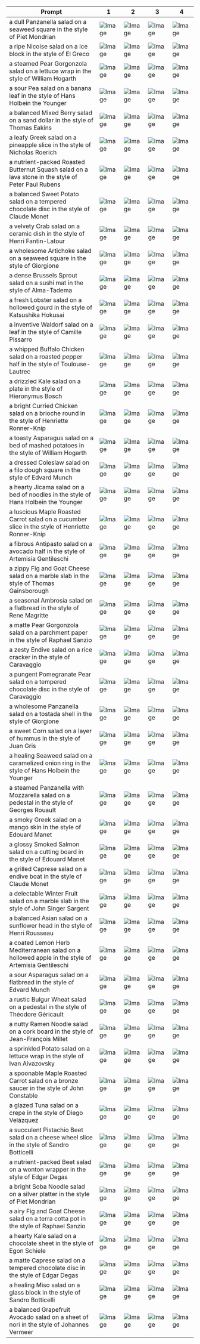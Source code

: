 | Prompt | 1 | 2 | 3 | 4 |
|-|-|-|-|-|
| a dull Panzanella salad on a seaweed square in the style of Piet Mondrian | ![Image](https://salad-benchmark-public-assets.s3.us-east-2.amazonaws.com/sdxl/52c5e346-baf1-481b-9efe-730502bf0f2f-0.jpg) | ![Image](https://salad-benchmark-public-assets.s3.us-east-2.amazonaws.com/sdxl/52c5e346-baf1-481b-9efe-730502bf0f2f-1.jpg) | ![Image](https://salad-benchmark-public-assets.s3.us-east-2.amazonaws.com/sdxl/52c5e346-baf1-481b-9efe-730502bf0f2f-2.jpg) | ![Image](https://salad-benchmark-public-assets.s3.us-east-2.amazonaws.com/sdxl/52c5e346-baf1-481b-9efe-730502bf0f2f-3.jpg) |
| a ripe Nicoise salad on a ice block in the style of El Greco | ![Image](https://salad-benchmark-public-assets.s3.us-east-2.amazonaws.com/sdxl/cbe1e3e4-3480-4258-8b36-cc37d87743f4-0.jpg) | ![Image](https://salad-benchmark-public-assets.s3.us-east-2.amazonaws.com/sdxl/cbe1e3e4-3480-4258-8b36-cc37d87743f4-1.jpg) | ![Image](https://salad-benchmark-public-assets.s3.us-east-2.amazonaws.com/sdxl/cbe1e3e4-3480-4258-8b36-cc37d87743f4-2.jpg) | ![Image](https://salad-benchmark-public-assets.s3.us-east-2.amazonaws.com/sdxl/cbe1e3e4-3480-4258-8b36-cc37d87743f4-3.jpg) |
| a steamed Pear Gorgonzola salad on a lettuce wrap in the style of William Hogarth | ![Image](https://salad-benchmark-public-assets.s3.us-east-2.amazonaws.com/sdxl/d190c36f-26cb-42d7-95fc-ee9cca839bf1-0.jpg) | ![Image](https://salad-benchmark-public-assets.s3.us-east-2.amazonaws.com/sdxl/d190c36f-26cb-42d7-95fc-ee9cca839bf1-1.jpg) | ![Image](https://salad-benchmark-public-assets.s3.us-east-2.amazonaws.com/sdxl/d190c36f-26cb-42d7-95fc-ee9cca839bf1-2.jpg) | ![Image](https://salad-benchmark-public-assets.s3.us-east-2.amazonaws.com/sdxl/d190c36f-26cb-42d7-95fc-ee9cca839bf1-3.jpg) |
| a sour Pea salad on a banana leaf in the style of Hans Holbein the Younger | ![Image](https://salad-benchmark-public-assets.s3.us-east-2.amazonaws.com/sdxl/93e7bea7-cc19-4f69-9858-44f9d514d829-0.jpg) | ![Image](https://salad-benchmark-public-assets.s3.us-east-2.amazonaws.com/sdxl/93e7bea7-cc19-4f69-9858-44f9d514d829-1.jpg) | ![Image](https://salad-benchmark-public-assets.s3.us-east-2.amazonaws.com/sdxl/93e7bea7-cc19-4f69-9858-44f9d514d829-2.jpg) | ![Image](https://salad-benchmark-public-assets.s3.us-east-2.amazonaws.com/sdxl/93e7bea7-cc19-4f69-9858-44f9d514d829-3.jpg) |
| a balanced Mixed Berry salad on a sand dollar in the style of Thomas Eakins | ![Image](https://salad-benchmark-public-assets.s3.us-east-2.amazonaws.com/sdxl/36ad0360-fd67-4e14-97c4-5887b1cb7487-0.jpg) | ![Image](https://salad-benchmark-public-assets.s3.us-east-2.amazonaws.com/sdxl/36ad0360-fd67-4e14-97c4-5887b1cb7487-1.jpg) | ![Image](https://salad-benchmark-public-assets.s3.us-east-2.amazonaws.com/sdxl/36ad0360-fd67-4e14-97c4-5887b1cb7487-2.jpg) | ![Image](https://salad-benchmark-public-assets.s3.us-east-2.amazonaws.com/sdxl/36ad0360-fd67-4e14-97c4-5887b1cb7487-3.jpg) |
| a leafy Greek salad on a pineapple slice in the style of Nicholas Roerich | ![Image](https://salad-benchmark-public-assets.s3.us-east-2.amazonaws.com/sdxl/4b496d0d-8168-4103-8256-4ba051a0138e-0.jpg) | ![Image](https://salad-benchmark-public-assets.s3.us-east-2.amazonaws.com/sdxl/4b496d0d-8168-4103-8256-4ba051a0138e-1.jpg) | ![Image](https://salad-benchmark-public-assets.s3.us-east-2.amazonaws.com/sdxl/4b496d0d-8168-4103-8256-4ba051a0138e-2.jpg) | ![Image](https://salad-benchmark-public-assets.s3.us-east-2.amazonaws.com/sdxl/4b496d0d-8168-4103-8256-4ba051a0138e-3.jpg) |
| a nutrient-packed Roasted Butternut Squash salad on a lava stone in the style of Peter Paul Rubens | ![Image](https://salad-benchmark-public-assets.s3.us-east-2.amazonaws.com/sdxl/a67000a5-f30b-46b3-b6e8-240fd6ffb71e-0.jpg) | ![Image](https://salad-benchmark-public-assets.s3.us-east-2.amazonaws.com/sdxl/a67000a5-f30b-46b3-b6e8-240fd6ffb71e-1.jpg) | ![Image](https://salad-benchmark-public-assets.s3.us-east-2.amazonaws.com/sdxl/a67000a5-f30b-46b3-b6e8-240fd6ffb71e-2.jpg) | ![Image](https://salad-benchmark-public-assets.s3.us-east-2.amazonaws.com/sdxl/a67000a5-f30b-46b3-b6e8-240fd6ffb71e-3.jpg) |
| a balanced Sweet Potato salad on a tempered chocolate disc in the style of Claude Monet | ![Image](https://salad-benchmark-public-assets.s3.us-east-2.amazonaws.com/sdxl/3183dc2e-28cf-4a2f-9a7e-2b8465de1f58-0.jpg) | ![Image](https://salad-benchmark-public-assets.s3.us-east-2.amazonaws.com/sdxl/3183dc2e-28cf-4a2f-9a7e-2b8465de1f58-1.jpg) | ![Image](https://salad-benchmark-public-assets.s3.us-east-2.amazonaws.com/sdxl/3183dc2e-28cf-4a2f-9a7e-2b8465de1f58-2.jpg) | ![Image](https://salad-benchmark-public-assets.s3.us-east-2.amazonaws.com/sdxl/3183dc2e-28cf-4a2f-9a7e-2b8465de1f58-3.jpg) |
| a velvety Crab salad on a ceramic dish in the style of Henri Fantin-Latour | ![Image](https://salad-benchmark-public-assets.s3.us-east-2.amazonaws.com/sdxl/a96b6911-fb2c-43af-97fa-cf0437854f4c-0.jpg) | ![Image](https://salad-benchmark-public-assets.s3.us-east-2.amazonaws.com/sdxl/a96b6911-fb2c-43af-97fa-cf0437854f4c-1.jpg) | ![Image](https://salad-benchmark-public-assets.s3.us-east-2.amazonaws.com/sdxl/a96b6911-fb2c-43af-97fa-cf0437854f4c-2.jpg) | ![Image](https://salad-benchmark-public-assets.s3.us-east-2.amazonaws.com/sdxl/a96b6911-fb2c-43af-97fa-cf0437854f4c-3.jpg) |
| a wholesome Artichoke salad on a seaweed square in the style of Giorgione | ![Image](https://salad-benchmark-public-assets.s3.us-east-2.amazonaws.com/sdxl/fafd0c1c-6494-4127-a755-1f9b63806115-0.jpg) | ![Image](https://salad-benchmark-public-assets.s3.us-east-2.amazonaws.com/sdxl/fafd0c1c-6494-4127-a755-1f9b63806115-1.jpg) | ![Image](https://salad-benchmark-public-assets.s3.us-east-2.amazonaws.com/sdxl/fafd0c1c-6494-4127-a755-1f9b63806115-2.jpg) | ![Image](https://salad-benchmark-public-assets.s3.us-east-2.amazonaws.com/sdxl/fafd0c1c-6494-4127-a755-1f9b63806115-3.jpg) |
| a dense Brussels Sprout salad on a sushi mat in the style of Alma-Tadema | ![Image](https://salad-benchmark-public-assets.s3.us-east-2.amazonaws.com/sdxl/70b2e2b9-8709-4b77-8359-368adb85a4f4-0.jpg) | ![Image](https://salad-benchmark-public-assets.s3.us-east-2.amazonaws.com/sdxl/70b2e2b9-8709-4b77-8359-368adb85a4f4-1.jpg) | ![Image](https://salad-benchmark-public-assets.s3.us-east-2.amazonaws.com/sdxl/70b2e2b9-8709-4b77-8359-368adb85a4f4-2.jpg) | ![Image](https://salad-benchmark-public-assets.s3.us-east-2.amazonaws.com/sdxl/70b2e2b9-8709-4b77-8359-368adb85a4f4-3.jpg) |
| a fresh Lobster salad on a hollowed gourd in the style of Katsushika Hokusai | ![Image](https://salad-benchmark-public-assets.s3.us-east-2.amazonaws.com/sdxl/f69afd23-e9d8-4005-a6bd-99d30a447415-0.jpg) | ![Image](https://salad-benchmark-public-assets.s3.us-east-2.amazonaws.com/sdxl/f69afd23-e9d8-4005-a6bd-99d30a447415-1.jpg) | ![Image](https://salad-benchmark-public-assets.s3.us-east-2.amazonaws.com/sdxl/f69afd23-e9d8-4005-a6bd-99d30a447415-2.jpg) | ![Image](https://salad-benchmark-public-assets.s3.us-east-2.amazonaws.com/sdxl/f69afd23-e9d8-4005-a6bd-99d30a447415-3.jpg) |
| a inventive Waldorf salad on a leaf in the style of Camille Pissarro | ![Image](https://salad-benchmark-public-assets.s3.us-east-2.amazonaws.com/sdxl/b154e668-38eb-4c82-91b5-0d4e6dd0228a-0.jpg) | ![Image](https://salad-benchmark-public-assets.s3.us-east-2.amazonaws.com/sdxl/b154e668-38eb-4c82-91b5-0d4e6dd0228a-1.jpg) | ![Image](https://salad-benchmark-public-assets.s3.us-east-2.amazonaws.com/sdxl/b154e668-38eb-4c82-91b5-0d4e6dd0228a-2.jpg) | ![Image](https://salad-benchmark-public-assets.s3.us-east-2.amazonaws.com/sdxl/b154e668-38eb-4c82-91b5-0d4e6dd0228a-3.jpg) |
| a whipped Buffalo Chicken salad on a roasted pepper half in the style of Toulouse-Lautrec | ![Image](https://salad-benchmark-public-assets.s3.us-east-2.amazonaws.com/sdxl/d05507a3-15d3-4b52-b162-26924ae62f90-0.jpg) | ![Image](https://salad-benchmark-public-assets.s3.us-east-2.amazonaws.com/sdxl/d05507a3-15d3-4b52-b162-26924ae62f90-1.jpg) | ![Image](https://salad-benchmark-public-assets.s3.us-east-2.amazonaws.com/sdxl/d05507a3-15d3-4b52-b162-26924ae62f90-2.jpg) | ![Image](https://salad-benchmark-public-assets.s3.us-east-2.amazonaws.com/sdxl/d05507a3-15d3-4b52-b162-26924ae62f90-3.jpg) |
| a drizzled Kale salad on a plate in the style of Hieronymus Bosch | ![Image](https://salad-benchmark-public-assets.s3.us-east-2.amazonaws.com/sdxl/ba5b792e-2e69-4eef-adff-c843c87091e9-0.jpg) | ![Image](https://salad-benchmark-public-assets.s3.us-east-2.amazonaws.com/sdxl/ba5b792e-2e69-4eef-adff-c843c87091e9-1.jpg) | ![Image](https://salad-benchmark-public-assets.s3.us-east-2.amazonaws.com/sdxl/ba5b792e-2e69-4eef-adff-c843c87091e9-2.jpg) | ![Image](https://salad-benchmark-public-assets.s3.us-east-2.amazonaws.com/sdxl/ba5b792e-2e69-4eef-adff-c843c87091e9-3.jpg) |
| a bright Curried Chicken salad on a brioche round in the style of Henriette Ronner-Knip | ![Image](https://salad-benchmark-public-assets.s3.us-east-2.amazonaws.com/sdxl/8d9805ac-fdec-4c97-97bd-4139000532df-0.jpg) | ![Image](https://salad-benchmark-public-assets.s3.us-east-2.amazonaws.com/sdxl/8d9805ac-fdec-4c97-97bd-4139000532df-1.jpg) | ![Image](https://salad-benchmark-public-assets.s3.us-east-2.amazonaws.com/sdxl/8d9805ac-fdec-4c97-97bd-4139000532df-2.jpg) | ![Image](https://salad-benchmark-public-assets.s3.us-east-2.amazonaws.com/sdxl/8d9805ac-fdec-4c97-97bd-4139000532df-3.jpg) |
| a toasty Asparagus salad on a bed of mashed potatoes in the style of William Hogarth | ![Image](https://salad-benchmark-public-assets.s3.us-east-2.amazonaws.com/sdxl/dc1f849e-4f32-4749-add7-144f2398dd4e-0.jpg) | ![Image](https://salad-benchmark-public-assets.s3.us-east-2.amazonaws.com/sdxl/dc1f849e-4f32-4749-add7-144f2398dd4e-1.jpg) | ![Image](https://salad-benchmark-public-assets.s3.us-east-2.amazonaws.com/sdxl/dc1f849e-4f32-4749-add7-144f2398dd4e-2.jpg) | ![Image](https://salad-benchmark-public-assets.s3.us-east-2.amazonaws.com/sdxl/dc1f849e-4f32-4749-add7-144f2398dd4e-3.jpg) |
| a dressed Coleslaw salad on a filo dough square in the style of Edvard Munch | ![Image](https://salad-benchmark-public-assets.s3.us-east-2.amazonaws.com/sdxl/a16f23c9-512d-4c78-ac46-abbf2d359a6d-0.jpg) | ![Image](https://salad-benchmark-public-assets.s3.us-east-2.amazonaws.com/sdxl/a16f23c9-512d-4c78-ac46-abbf2d359a6d-1.jpg) | ![Image](https://salad-benchmark-public-assets.s3.us-east-2.amazonaws.com/sdxl/a16f23c9-512d-4c78-ac46-abbf2d359a6d-2.jpg) | ![Image](https://salad-benchmark-public-assets.s3.us-east-2.amazonaws.com/sdxl/a16f23c9-512d-4c78-ac46-abbf2d359a6d-3.jpg) |
| a hearty Jicama salad on a bed of noodles in the style of Hans Holbein the Younger | ![Image](https://salad-benchmark-public-assets.s3.us-east-2.amazonaws.com/sdxl/040aa321-026b-4fc8-ab29-4683f126d3ce-0.jpg) | ![Image](https://salad-benchmark-public-assets.s3.us-east-2.amazonaws.com/sdxl/040aa321-026b-4fc8-ab29-4683f126d3ce-1.jpg) | ![Image](https://salad-benchmark-public-assets.s3.us-east-2.amazonaws.com/sdxl/040aa321-026b-4fc8-ab29-4683f126d3ce-2.jpg) | ![Image](https://salad-benchmark-public-assets.s3.us-east-2.amazonaws.com/sdxl/040aa321-026b-4fc8-ab29-4683f126d3ce-3.jpg) |
| a luscious Maple Roasted Carrot salad on a cucumber slice in the style of Henriette Ronner-Knip | ![Image](https://salad-benchmark-public-assets.s3.us-east-2.amazonaws.com/sdxl/00632c05-a0d5-4d9e-8541-4369df25082c-0.jpg) | ![Image](https://salad-benchmark-public-assets.s3.us-east-2.amazonaws.com/sdxl/00632c05-a0d5-4d9e-8541-4369df25082c-1.jpg) | ![Image](https://salad-benchmark-public-assets.s3.us-east-2.amazonaws.com/sdxl/00632c05-a0d5-4d9e-8541-4369df25082c-2.jpg) | ![Image](https://salad-benchmark-public-assets.s3.us-east-2.amazonaws.com/sdxl/00632c05-a0d5-4d9e-8541-4369df25082c-3.jpg) |
| a fibrous Antipasto salad on a avocado half in the style of Artemisia Gentileschi | ![Image](https://salad-benchmark-public-assets.s3.us-east-2.amazonaws.com/sdxl/eac76b49-faa4-4a63-a6a7-a950fb3f7b03-0.jpg) | ![Image](https://salad-benchmark-public-assets.s3.us-east-2.amazonaws.com/sdxl/eac76b49-faa4-4a63-a6a7-a950fb3f7b03-1.jpg) | ![Image](https://salad-benchmark-public-assets.s3.us-east-2.amazonaws.com/sdxl/eac76b49-faa4-4a63-a6a7-a950fb3f7b03-2.jpg) | ![Image](https://salad-benchmark-public-assets.s3.us-east-2.amazonaws.com/sdxl/eac76b49-faa4-4a63-a6a7-a950fb3f7b03-3.jpg) |
| a zippy Fig and Goat Cheese salad on a marble slab in the style of Thomas Gainsborough | ![Image](https://salad-benchmark-public-assets.s3.us-east-2.amazonaws.com/sdxl/a228e8b4-e811-4e5d-8c58-05bf986ae154-0.jpg) | ![Image](https://salad-benchmark-public-assets.s3.us-east-2.amazonaws.com/sdxl/a228e8b4-e811-4e5d-8c58-05bf986ae154-1.jpg) | ![Image](https://salad-benchmark-public-assets.s3.us-east-2.amazonaws.com/sdxl/a228e8b4-e811-4e5d-8c58-05bf986ae154-2.jpg) | ![Image](https://salad-benchmark-public-assets.s3.us-east-2.amazonaws.com/sdxl/a228e8b4-e811-4e5d-8c58-05bf986ae154-3.jpg) |
| a seasonal Ambrosia salad on a flatbread in the style of Rene Magritte | ![Image](https://salad-benchmark-public-assets.s3.us-east-2.amazonaws.com/sdxl/76a8ffa8-e59e-4566-b13f-b1b43244212f-0.jpg) | ![Image](https://salad-benchmark-public-assets.s3.us-east-2.amazonaws.com/sdxl/76a8ffa8-e59e-4566-b13f-b1b43244212f-1.jpg) | ![Image](https://salad-benchmark-public-assets.s3.us-east-2.amazonaws.com/sdxl/76a8ffa8-e59e-4566-b13f-b1b43244212f-2.jpg) | ![Image](https://salad-benchmark-public-assets.s3.us-east-2.amazonaws.com/sdxl/76a8ffa8-e59e-4566-b13f-b1b43244212f-3.jpg) |
| a matte Pear Gorgonzola salad on a parchment paper in the style of Raphael Sanzio | ![Image](https://salad-benchmark-public-assets.s3.us-east-2.amazonaws.com/sdxl/2c8bfce7-7fef-4588-9dd4-38d82d7359e5-0.jpg) | ![Image](https://salad-benchmark-public-assets.s3.us-east-2.amazonaws.com/sdxl/2c8bfce7-7fef-4588-9dd4-38d82d7359e5-1.jpg) | ![Image](https://salad-benchmark-public-assets.s3.us-east-2.amazonaws.com/sdxl/2c8bfce7-7fef-4588-9dd4-38d82d7359e5-2.jpg) | ![Image](https://salad-benchmark-public-assets.s3.us-east-2.amazonaws.com/sdxl/2c8bfce7-7fef-4588-9dd4-38d82d7359e5-3.jpg) |
| a zesty Endive salad on a rice cracker in the style of Caravaggio | ![Image](https://salad-benchmark-public-assets.s3.us-east-2.amazonaws.com/sdxl/8152fdbe-580d-4eba-a4b0-78a4c2d961b9-0.jpg) | ![Image](https://salad-benchmark-public-assets.s3.us-east-2.amazonaws.com/sdxl/8152fdbe-580d-4eba-a4b0-78a4c2d961b9-1.jpg) | ![Image](https://salad-benchmark-public-assets.s3.us-east-2.amazonaws.com/sdxl/8152fdbe-580d-4eba-a4b0-78a4c2d961b9-2.jpg) | ![Image](https://salad-benchmark-public-assets.s3.us-east-2.amazonaws.com/sdxl/8152fdbe-580d-4eba-a4b0-78a4c2d961b9-3.jpg) |
| a pungent Pomegranate Pear salad on a tempered chocolate disc in the style of Caravaggio | ![Image](https://salad-benchmark-public-assets.s3.us-east-2.amazonaws.com/sdxl/6fae2cd4-f00f-4809-9d49-d41e13616c04-0.jpg) | ![Image](https://salad-benchmark-public-assets.s3.us-east-2.amazonaws.com/sdxl/6fae2cd4-f00f-4809-9d49-d41e13616c04-1.jpg) | ![Image](https://salad-benchmark-public-assets.s3.us-east-2.amazonaws.com/sdxl/6fae2cd4-f00f-4809-9d49-d41e13616c04-2.jpg) | ![Image](https://salad-benchmark-public-assets.s3.us-east-2.amazonaws.com/sdxl/6fae2cd4-f00f-4809-9d49-d41e13616c04-3.jpg) |
| a wholesome Panzanella salad on a tostada shell in the style of Giorgione | ![Image](https://salad-benchmark-public-assets.s3.us-east-2.amazonaws.com/sdxl/4daaccbe-e421-4705-8396-09a3e7f51b0c-0.jpg) | ![Image](https://salad-benchmark-public-assets.s3.us-east-2.amazonaws.com/sdxl/4daaccbe-e421-4705-8396-09a3e7f51b0c-1.jpg) | ![Image](https://salad-benchmark-public-assets.s3.us-east-2.amazonaws.com/sdxl/4daaccbe-e421-4705-8396-09a3e7f51b0c-2.jpg) | ![Image](https://salad-benchmark-public-assets.s3.us-east-2.amazonaws.com/sdxl/4daaccbe-e421-4705-8396-09a3e7f51b0c-3.jpg) |
| a sweet Corn salad on a layer of hummus in the style of Juan Gris | ![Image](https://salad-benchmark-public-assets.s3.us-east-2.amazonaws.com/sdxl/a8584786-53fa-4cb1-be62-3e45c65749c6-0.jpg) | ![Image](https://salad-benchmark-public-assets.s3.us-east-2.amazonaws.com/sdxl/a8584786-53fa-4cb1-be62-3e45c65749c6-1.jpg) | ![Image](https://salad-benchmark-public-assets.s3.us-east-2.amazonaws.com/sdxl/a8584786-53fa-4cb1-be62-3e45c65749c6-2.jpg) | ![Image](https://salad-benchmark-public-assets.s3.us-east-2.amazonaws.com/sdxl/a8584786-53fa-4cb1-be62-3e45c65749c6-3.jpg) |
| a healing Seaweed salad on a caramelized onion ring in the style of Hans Holbein the Younger | ![Image](https://salad-benchmark-public-assets.s3.us-east-2.amazonaws.com/sdxl/0683e3b4-991d-4747-bb02-c88806209d47-0.jpg) | ![Image](https://salad-benchmark-public-assets.s3.us-east-2.amazonaws.com/sdxl/0683e3b4-991d-4747-bb02-c88806209d47-1.jpg) | ![Image](https://salad-benchmark-public-assets.s3.us-east-2.amazonaws.com/sdxl/0683e3b4-991d-4747-bb02-c88806209d47-2.jpg) | ![Image](https://salad-benchmark-public-assets.s3.us-east-2.amazonaws.com/sdxl/0683e3b4-991d-4747-bb02-c88806209d47-3.jpg) |
| a steamed Panzanella with Mozzarella salad on a pedestal in the style of Georges Rouault | ![Image](https://salad-benchmark-public-assets.s3.us-east-2.amazonaws.com/sdxl/a0d43bb8-212a-47d6-acc2-324c410b48f7-0.jpg) | ![Image](https://salad-benchmark-public-assets.s3.us-east-2.amazonaws.com/sdxl/a0d43bb8-212a-47d6-acc2-324c410b48f7-1.jpg) | ![Image](https://salad-benchmark-public-assets.s3.us-east-2.amazonaws.com/sdxl/a0d43bb8-212a-47d6-acc2-324c410b48f7-2.jpg) | ![Image](https://salad-benchmark-public-assets.s3.us-east-2.amazonaws.com/sdxl/a0d43bb8-212a-47d6-acc2-324c410b48f7-3.jpg) |
| a smoky Greek salad on a mango skin in the style of Edouard Manet | ![Image](https://salad-benchmark-public-assets.s3.us-east-2.amazonaws.com/sdxl/d6ae82e4-d293-4059-86d4-2c9871a15d40-0.jpg) | ![Image](https://salad-benchmark-public-assets.s3.us-east-2.amazonaws.com/sdxl/d6ae82e4-d293-4059-86d4-2c9871a15d40-1.jpg) | ![Image](https://salad-benchmark-public-assets.s3.us-east-2.amazonaws.com/sdxl/d6ae82e4-d293-4059-86d4-2c9871a15d40-2.jpg) | ![Image](https://salad-benchmark-public-assets.s3.us-east-2.amazonaws.com/sdxl/d6ae82e4-d293-4059-86d4-2c9871a15d40-3.jpg) |
| a glossy Smoked Salmon salad on a cutting board in the style of Edouard Manet | ![Image](https://salad-benchmark-public-assets.s3.us-east-2.amazonaws.com/sdxl/fd04d351-3576-4456-961b-ab5dbf723ade-0.jpg) | ![Image](https://salad-benchmark-public-assets.s3.us-east-2.amazonaws.com/sdxl/fd04d351-3576-4456-961b-ab5dbf723ade-1.jpg) | ![Image](https://salad-benchmark-public-assets.s3.us-east-2.amazonaws.com/sdxl/fd04d351-3576-4456-961b-ab5dbf723ade-2.jpg) | ![Image](https://salad-benchmark-public-assets.s3.us-east-2.amazonaws.com/sdxl/fd04d351-3576-4456-961b-ab5dbf723ade-3.jpg) |
| a grilled Caprese salad on a endive boat in the style of Claude Monet | ![Image](https://salad-benchmark-public-assets.s3.us-east-2.amazonaws.com/sdxl/b7319e13-6d48-44a3-b32c-c16fee0b3dd4-0.jpg) | ![Image](https://salad-benchmark-public-assets.s3.us-east-2.amazonaws.com/sdxl/b7319e13-6d48-44a3-b32c-c16fee0b3dd4-1.jpg) | ![Image](https://salad-benchmark-public-assets.s3.us-east-2.amazonaws.com/sdxl/b7319e13-6d48-44a3-b32c-c16fee0b3dd4-2.jpg) | ![Image](https://salad-benchmark-public-assets.s3.us-east-2.amazonaws.com/sdxl/b7319e13-6d48-44a3-b32c-c16fee0b3dd4-3.jpg) |
| a delectable Winter Fruit salad on a marble slab in the style of John Singer Sargent | ![Image](https://salad-benchmark-public-assets.s3.us-east-2.amazonaws.com/sdxl/c2f75c15-79c1-49b1-be97-8878d094ad4e-0.jpg) | ![Image](https://salad-benchmark-public-assets.s3.us-east-2.amazonaws.com/sdxl/c2f75c15-79c1-49b1-be97-8878d094ad4e-1.jpg) | ![Image](https://salad-benchmark-public-assets.s3.us-east-2.amazonaws.com/sdxl/c2f75c15-79c1-49b1-be97-8878d094ad4e-2.jpg) | ![Image](https://salad-benchmark-public-assets.s3.us-east-2.amazonaws.com/sdxl/c2f75c15-79c1-49b1-be97-8878d094ad4e-3.jpg) |
| a balanced Asian salad on a sunflower head in the style of Henri Rousseau | ![Image](https://salad-benchmark-public-assets.s3.us-east-2.amazonaws.com/sdxl/811af5ae-1056-4a23-a1b3-76ec1b05119c-0.jpg) | ![Image](https://salad-benchmark-public-assets.s3.us-east-2.amazonaws.com/sdxl/811af5ae-1056-4a23-a1b3-76ec1b05119c-1.jpg) | ![Image](https://salad-benchmark-public-assets.s3.us-east-2.amazonaws.com/sdxl/811af5ae-1056-4a23-a1b3-76ec1b05119c-2.jpg) | ![Image](https://salad-benchmark-public-assets.s3.us-east-2.amazonaws.com/sdxl/811af5ae-1056-4a23-a1b3-76ec1b05119c-3.jpg) |
| a coated Lemon Herb Mediterranean salad on a hollowed apple in the style of Artemisia Gentileschi | ![Image](https://salad-benchmark-public-assets.s3.us-east-2.amazonaws.com/sdxl/b0a9274a-3159-481a-987c-35019c66e084-0.jpg) | ![Image](https://salad-benchmark-public-assets.s3.us-east-2.amazonaws.com/sdxl/b0a9274a-3159-481a-987c-35019c66e084-1.jpg) | ![Image](https://salad-benchmark-public-assets.s3.us-east-2.amazonaws.com/sdxl/b0a9274a-3159-481a-987c-35019c66e084-2.jpg) | ![Image](https://salad-benchmark-public-assets.s3.us-east-2.amazonaws.com/sdxl/b0a9274a-3159-481a-987c-35019c66e084-3.jpg) |
| a sour Asparagus salad on a flatbread in the style of Edvard Munch | ![Image](https://salad-benchmark-public-assets.s3.us-east-2.amazonaws.com/sdxl/28d8cbe4-9b51-4fb9-ac41-086eab9167b7-0.jpg) | ![Image](https://salad-benchmark-public-assets.s3.us-east-2.amazonaws.com/sdxl/28d8cbe4-9b51-4fb9-ac41-086eab9167b7-1.jpg) | ![Image](https://salad-benchmark-public-assets.s3.us-east-2.amazonaws.com/sdxl/28d8cbe4-9b51-4fb9-ac41-086eab9167b7-2.jpg) | ![Image](https://salad-benchmark-public-assets.s3.us-east-2.amazonaws.com/sdxl/28d8cbe4-9b51-4fb9-ac41-086eab9167b7-3.jpg) |
| a rustic Bulgur Wheat salad on a pedestal in the style of Théodore Géricault | ![Image](https://salad-benchmark-public-assets.s3.us-east-2.amazonaws.com/sdxl/278799fe-e9a2-425b-bfc4-6f17a4277198-0.jpg) | ![Image](https://salad-benchmark-public-assets.s3.us-east-2.amazonaws.com/sdxl/278799fe-e9a2-425b-bfc4-6f17a4277198-1.jpg) | ![Image](https://salad-benchmark-public-assets.s3.us-east-2.amazonaws.com/sdxl/278799fe-e9a2-425b-bfc4-6f17a4277198-2.jpg) | ![Image](https://salad-benchmark-public-assets.s3.us-east-2.amazonaws.com/sdxl/278799fe-e9a2-425b-bfc4-6f17a4277198-3.jpg) |
| a nutty Ramen Noodle salad on a cork board in the style of Jean-François Millet | ![Image](https://salad-benchmark-public-assets.s3.us-east-2.amazonaws.com/sdxl/f88678aa-2ccd-45cf-8758-eb319d538cce-0.jpg) | ![Image](https://salad-benchmark-public-assets.s3.us-east-2.amazonaws.com/sdxl/f88678aa-2ccd-45cf-8758-eb319d538cce-1.jpg) | ![Image](https://salad-benchmark-public-assets.s3.us-east-2.amazonaws.com/sdxl/f88678aa-2ccd-45cf-8758-eb319d538cce-2.jpg) | ![Image](https://salad-benchmark-public-assets.s3.us-east-2.amazonaws.com/sdxl/f88678aa-2ccd-45cf-8758-eb319d538cce-3.jpg) |
| a sprinkled Potato salad on a lettuce wrap in the style of Ivan Aivazovsky | ![Image](https://salad-benchmark-public-assets.s3.us-east-2.amazonaws.com/sdxl/43832e4a-70f1-477a-a193-4b63eb4f7e26-0.jpg) | ![Image](https://salad-benchmark-public-assets.s3.us-east-2.amazonaws.com/sdxl/43832e4a-70f1-477a-a193-4b63eb4f7e26-1.jpg) | ![Image](https://salad-benchmark-public-assets.s3.us-east-2.amazonaws.com/sdxl/43832e4a-70f1-477a-a193-4b63eb4f7e26-2.jpg) | ![Image](https://salad-benchmark-public-assets.s3.us-east-2.amazonaws.com/sdxl/43832e4a-70f1-477a-a193-4b63eb4f7e26-3.jpg) |
| a spoonable Maple Roasted Carrot salad on a bronze saucer in the style of John Constable | ![Image](https://salad-benchmark-public-assets.s3.us-east-2.amazonaws.com/sdxl/7888b875-4678-4326-b9e9-955e1683d94a-0.jpg) | ![Image](https://salad-benchmark-public-assets.s3.us-east-2.amazonaws.com/sdxl/7888b875-4678-4326-b9e9-955e1683d94a-1.jpg) | ![Image](https://salad-benchmark-public-assets.s3.us-east-2.amazonaws.com/sdxl/7888b875-4678-4326-b9e9-955e1683d94a-2.jpg) | ![Image](https://salad-benchmark-public-assets.s3.us-east-2.amazonaws.com/sdxl/7888b875-4678-4326-b9e9-955e1683d94a-3.jpg) |
| a glazed Tuna salad on a crepe in the style of Diego Velázquez | ![Image](https://salad-benchmark-public-assets.s3.us-east-2.amazonaws.com/sdxl/0973196a-21d3-4c88-bfd1-618c2cfdb550-0.jpg) | ![Image](https://salad-benchmark-public-assets.s3.us-east-2.amazonaws.com/sdxl/0973196a-21d3-4c88-bfd1-618c2cfdb550-1.jpg) | ![Image](https://salad-benchmark-public-assets.s3.us-east-2.amazonaws.com/sdxl/0973196a-21d3-4c88-bfd1-618c2cfdb550-2.jpg) | ![Image](https://salad-benchmark-public-assets.s3.us-east-2.amazonaws.com/sdxl/0973196a-21d3-4c88-bfd1-618c2cfdb550-3.jpg) |
| a succulent Pistachio Beet salad on a cheese wheel slice in the style of Sandro Botticelli | ![Image](https://salad-benchmark-public-assets.s3.us-east-2.amazonaws.com/sdxl/4b273bf4-a49a-4102-9d04-e2005564384a-0.jpg) | ![Image](https://salad-benchmark-public-assets.s3.us-east-2.amazonaws.com/sdxl/4b273bf4-a49a-4102-9d04-e2005564384a-1.jpg) | ![Image](https://salad-benchmark-public-assets.s3.us-east-2.amazonaws.com/sdxl/4b273bf4-a49a-4102-9d04-e2005564384a-2.jpg) | ![Image](https://salad-benchmark-public-assets.s3.us-east-2.amazonaws.com/sdxl/4b273bf4-a49a-4102-9d04-e2005564384a-3.jpg) |
| a nutrient-packed Beet salad on a wonton wrapper in the style of Edgar Degas | ![Image](https://salad-benchmark-public-assets.s3.us-east-2.amazonaws.com/sdxl/ddcb62f4-8b3f-4953-b4ed-d9b39bf79f72-0.jpg) | ![Image](https://salad-benchmark-public-assets.s3.us-east-2.amazonaws.com/sdxl/ddcb62f4-8b3f-4953-b4ed-d9b39bf79f72-1.jpg) | ![Image](https://salad-benchmark-public-assets.s3.us-east-2.amazonaws.com/sdxl/ddcb62f4-8b3f-4953-b4ed-d9b39bf79f72-2.jpg) | ![Image](https://salad-benchmark-public-assets.s3.us-east-2.amazonaws.com/sdxl/ddcb62f4-8b3f-4953-b4ed-d9b39bf79f72-3.jpg) |
| a bright Soba Noodle salad on a silver platter in the style of Piet Mondrian | ![Image](https://salad-benchmark-public-assets.s3.us-east-2.amazonaws.com/sdxl/80602b9e-8035-4c26-8688-7345d2639790-0.jpg) | ![Image](https://salad-benchmark-public-assets.s3.us-east-2.amazonaws.com/sdxl/80602b9e-8035-4c26-8688-7345d2639790-1.jpg) | ![Image](https://salad-benchmark-public-assets.s3.us-east-2.amazonaws.com/sdxl/80602b9e-8035-4c26-8688-7345d2639790-2.jpg) | ![Image](https://salad-benchmark-public-assets.s3.us-east-2.amazonaws.com/sdxl/80602b9e-8035-4c26-8688-7345d2639790-3.jpg) |
| a airy Fig and Goat Cheese salad on a terra cotta pot in the style of Raphael Sanzio | ![Image](https://salad-benchmark-public-assets.s3.us-east-2.amazonaws.com/sdxl/bf1effe5-3b0f-46db-a5ec-01d4554ca5a7-0.jpg) | ![Image](https://salad-benchmark-public-assets.s3.us-east-2.amazonaws.com/sdxl/bf1effe5-3b0f-46db-a5ec-01d4554ca5a7-1.jpg) | ![Image](https://salad-benchmark-public-assets.s3.us-east-2.amazonaws.com/sdxl/bf1effe5-3b0f-46db-a5ec-01d4554ca5a7-2.jpg) | ![Image](https://salad-benchmark-public-assets.s3.us-east-2.amazonaws.com/sdxl/bf1effe5-3b0f-46db-a5ec-01d4554ca5a7-3.jpg) |
| a hearty Kale salad on a chocolate sheet in the style of Egon Schiele | ![Image](https://salad-benchmark-public-assets.s3.us-east-2.amazonaws.com/sdxl/2a510a8e-b075-492e-ab0c-29dc3bf08a5a-0.jpg) | ![Image](https://salad-benchmark-public-assets.s3.us-east-2.amazonaws.com/sdxl/2a510a8e-b075-492e-ab0c-29dc3bf08a5a-1.jpg) | ![Image](https://salad-benchmark-public-assets.s3.us-east-2.amazonaws.com/sdxl/2a510a8e-b075-492e-ab0c-29dc3bf08a5a-2.jpg) | ![Image](https://salad-benchmark-public-assets.s3.us-east-2.amazonaws.com/sdxl/2a510a8e-b075-492e-ab0c-29dc3bf08a5a-3.jpg) |
| a matte Caprese salad on a tempered chocolate disc in the style of Edgar Degas | ![Image](https://salad-benchmark-public-assets.s3.us-east-2.amazonaws.com/sdxl/9693653a-00a7-4320-a96c-dc464d57d5e1-0.jpg) | ![Image](https://salad-benchmark-public-assets.s3.us-east-2.amazonaws.com/sdxl/9693653a-00a7-4320-a96c-dc464d57d5e1-1.jpg) | ![Image](https://salad-benchmark-public-assets.s3.us-east-2.amazonaws.com/sdxl/9693653a-00a7-4320-a96c-dc464d57d5e1-2.jpg) | ![Image](https://salad-benchmark-public-assets.s3.us-east-2.amazonaws.com/sdxl/9693653a-00a7-4320-a96c-dc464d57d5e1-3.jpg) |
| a healing Miso salad on a glass block in the style of Sandro Botticelli | ![Image](https://salad-benchmark-public-assets.s3.us-east-2.amazonaws.com/sdxl/97c2f9e7-434b-461a-a83d-1b832b1aba40-0.jpg) | ![Image](https://salad-benchmark-public-assets.s3.us-east-2.amazonaws.com/sdxl/97c2f9e7-434b-461a-a83d-1b832b1aba40-1.jpg) | ![Image](https://salad-benchmark-public-assets.s3.us-east-2.amazonaws.com/sdxl/97c2f9e7-434b-461a-a83d-1b832b1aba40-2.jpg) | ![Image](https://salad-benchmark-public-assets.s3.us-east-2.amazonaws.com/sdxl/97c2f9e7-434b-461a-a83d-1b832b1aba40-3.jpg) |
| a balanced Grapefruit Avocado salad on a sheet of nori in the style of Johannes Vermeer | ![Image](https://salad-benchmark-public-assets.s3.us-east-2.amazonaws.com/sdxl/157e730b-f69c-4e0f-a7d0-3d8773eed4fd-0.jpg) | ![Image](https://salad-benchmark-public-assets.s3.us-east-2.amazonaws.com/sdxl/157e730b-f69c-4e0f-a7d0-3d8773eed4fd-1.jpg) | ![Image](https://salad-benchmark-public-assets.s3.us-east-2.amazonaws.com/sdxl/157e730b-f69c-4e0f-a7d0-3d8773eed4fd-2.jpg) | ![Image](https://salad-benchmark-public-assets.s3.us-east-2.amazonaws.com/sdxl/157e730b-f69c-4e0f-a7d0-3d8773eed4fd-3.jpg) |
